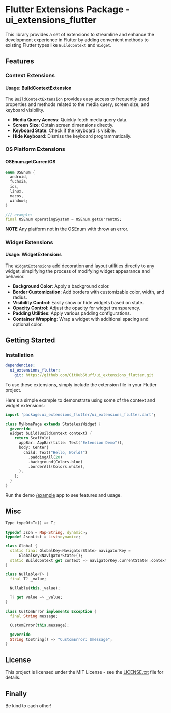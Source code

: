 # Flutter Extensions Package - ui_extensions_flutter

This library provides a set of extensions to streamline and enhance the development experience in Flutter by adding convenient methods to existing Flutter types like `BuildContext` and `Widget`.

## Features

### Context Extensions

#### Usage: BuildContextExtension

The `BuildContextExtension` provides easy access to frequently used properties and methods related to the media query, screen size, and keyboard visibility.

- **Media Query Access**: Quickly fetch media query data.
- **Screen Size**: Obtain screen dimensions directly.
- **Keyboard State**: Check if the keyboard is visible.
- **Hide Keyboard**: Dismiss the keyboard programmatically.

### OS Platform Extensions

#### OSEnum.getCurrentOS

```dart
enum OSEnum {
  android,
  fuchsia,
  ios,
  linux,
  macos,
  windows;
}

/// example:
final OSEnum operatingSystem = OSEnum.getCurrentOS;
```

**NOTE** Any platform not in the OSEnum with throw an error.

### Widget Extensions

#### Usage: WidgetExtensions

The `WidgetExtensions` add decoration and layout utilities directly to any widget, simplifying the process of modifying widget appearance and behavior.

- **Background Color**: Apply a background color.
- **Border Customization**: Add borders with customizable color, width, and radius.
- **Visibility Control**: Easily show or hide widgets based on state.
- **Opacity Control**: Adjust the opacity for widget transparency.
- **Padding Utilities**: Apply various padding configurations.
- **Container Wrapping**: Wrap a widget with additional spacing and optional color.

## Getting Started

### Installation

```yaml
dependencies:
  ui_extensions_flutter:
    git: https://github.com/GitHubStuff/ui_extensions_flutter.git
```

To use these extensions, simply include the extension file in your Flutter project.

Here's a simple example to demonstrate using some of the context and widget extensions:

```dart
import 'package:ui_extensions_flutter/ui_extensions_flutter.dart';

class MyHomePage extends StatelessWidget {
  @override
  Widget build(BuildContext context) {
    return Scaffold(
      appBar: AppBar(title: Text("Extension Demo")),
      body: Center(
        child: Text("Hello, World!")
          .paddingAll(20)
          .background(Colors.blue)
          .borderAll(Colors.white),
      ),
    );
  }
}
```

Run the demo [/example](example/lib/main.dart) app to see features and usage.

## Misc

```dart
Type typeOf<T>() => T;

typedef Json = Map<String, dynamic>;
typedef JsonList = List<dynamic>;

class Global {
  static final GlobalKey<NavigatorState> navigatorKey =
      GlobalKey<NavigatorState>();
  static BuildContext get context => navigatorKey.currentState!.context;
}

class Nullable<T> {
  final T? _value;

  Nullable(this._value);

  T? get value => _value;
}

class CustomError implements Exception {
  final String message;

  CustomError(this.message);

  @override
  String toString() => "CustomError: $message";
}
```

## License

This project is licensed under the MIT License - see the [LICENSE.txt](LICENSE.txt) file for details.

## Finally

Be kind to each other!
